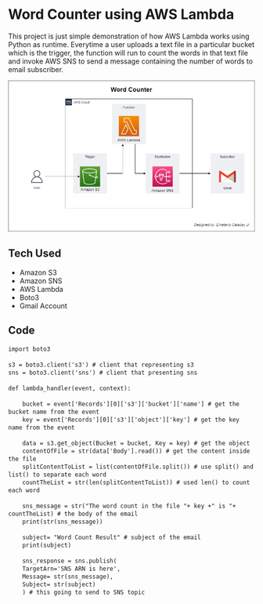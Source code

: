 
# Word Counter using AWS Lambda

This project is just simple demonstration of how AWS Lambda works using Python as runtime. Everytime a user uploads a text file in a particular bucket which is the trigger, the function will run to count the words in that text file and invoke AWS SNS to send a message containing the number of words to email subscriber. 

![Architecture](https://raw.githubusercontent.com/emeteriocatabayjr/Word-Counter-using-AWS-Lambda/master/WordCounter.drawio.png)



## Tech Used

- Amazon S3
- Amazon SNS
- AWS Lambda
- Boto3
- Gmail Account



## Code

```
import boto3

s3 = boto3.client('s3') # client that representing s3
sns = boto3.client('sns') # client that presenting sns

def lambda_handler(event, context):

    bucket = event['Records'][0]['s3']['bucket']['name'] # get the bucket name from the event
    key = event['Records'][0]['s3']['object']['key'] # get the key name from the event
    
    data = s3.get_object(Bucket = bucket, Key = key) # get the object
    contentOfFile = str(data['Body'].read()) # get the content inside the file
    splitContentToList = list(contentOfFile.split()) # use split() and list() to separate each word
    countTheList = str(len(splitContentToList)) # used len() to count each word
    
    sns_message = str("The word count in the file "+ key +" is "+ countTheList) # the body of the email 
    print(str(sns_message))

    subject= "Word Count Result" # subject of the email
    print(subject)

    sns_response = sns.publish(
    TargetArn='SNS ARN is here',
    Message= str(sns_message),
    Subject= str(subject)
    ) # this going to send to SNS topic

```


